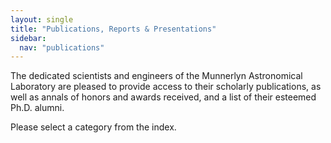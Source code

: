 ```yaml
---
layout: single
title: "Publications, Reports & Presentations"
sidebar:
  nav: "publications"
---
```


The dedicated scientists and engineers of the Munnerlyn Astronomical Laboratory are pleased to provide access to their scholarly publications, as well as annals of honors and awards received, and a list of their esteemed Ph.D. alumni.

Please select a category from the index.
